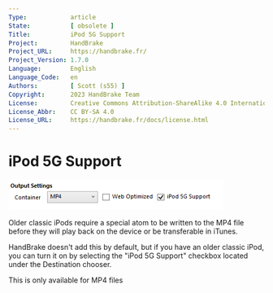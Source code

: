 ```yaml
---
Type:            article
State:           [ obsolete ]
Title:           iPod 5G Support
Project:         HandBrake
Project_URL:     https://handbrake.fr/
Project_Version: 1.7.0
Language:        English
Language_Code:   en
Authors:         [ Scott (s55) ]
Copyright:       2023 HandBrake Team
License:         Creative Commons Attribution-ShareAlike 4.0 International
License_Abbr:    CC BY-SA 4.0
License_URL:     https://handbrake.fr/docs/license.html
---
```


iPod 5G Support
=============================

![iPod 5G Checkbox](../../images/windows/ipod-5g-1.0.0.png "iPod 5G Checkbox")

Older classic iPods require a special atom to be written to the MP4 file before they will play back on the device or be transferable in iTunes.

HandBrake doesn't add this by default, but if you have an older classic iPod, you can turn it on by selecting the "iPod 5G Support" checkbox located under the Destination chooser.

This is only available for MP4 files

